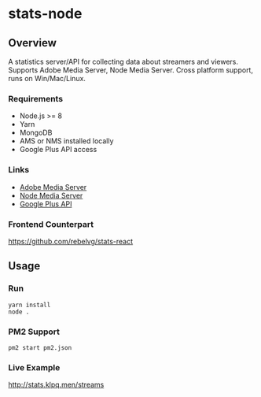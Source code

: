# stats-node

## Overview
A statistics server/API for collecting data about streamers and viewers.
Supports Adobe Media Server, Node Media Server.
Cross platform support, runs on Win/Mac/Linux.

### Requirements
- Node.js >= 8
- Yarn
- MongoDB
- AMS or NMS installed locally
- Google Plus API access

### Links
- [Adobe Media Server](http://www.adobe.com/products/adobe-media-server-family.html)
- [Node Media Server](https://github.com/illuspas/Node-Media-Server)
- [Google Plus API](https://console.developers.google.com/apis/library/plus.googleapis.com)

### Frontend Counterpart
https://github.com/rebelvg/stats-react

## Usage

### Run
```
yarn install
node .
```

### PM2 Support
```
pm2 start pm2.json
```

### Live Example
http://stats.klpq.men/streams

